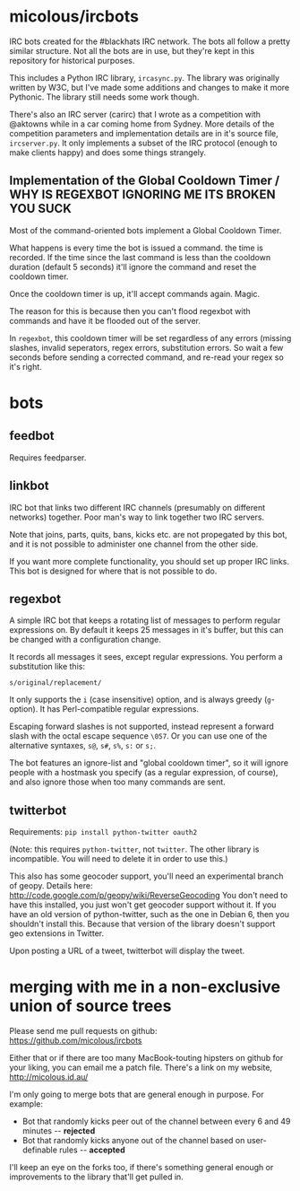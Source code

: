 # micolous/ircbots #

IRC bots created for the #blackhats IRC network.  The bots all follow a pretty similar structure.  Not all the bots are in use, but they're kept in this repository for historical purposes.

This includes a Python IRC library, `ircasync.py`.  The library was originally written by W3C, but I've made some additions and changes to make it more Pythonic.  The library still needs some work though.

There's also an IRC server (carirc) that I wrote as a competition with @aktowns while in a car coming home from Sydney.  More details of the competition parameters and implementation details are in it's source file, `ircserver.py`.  It only implements a subset of the IRC protocol (enough to make clients happy) and does some things strangely.

## Implementation of the Global Cooldown Timer / WHY IS REGEXBOT IGNORING ME ITS BROKEN YOU SUCK ##

Most of the command-oriented bots implement a Global Cooldown Timer.

What happens is every time the bot is issued a command. the time is recorded.  If the time since the last command is less than the cooldown duration (default 5 seconds) it'll ignore the command and reset the cooldown timer.

Once the cooldown timer is up, it'll accept commands again.  Magic.

The reason for this is because then you can't flood regexbot with commands and have it be flooded out of the server.

In `regexbot`, this cooldown timer will be set regardless of any errors (missing slashes, invalid seperators, regex errors, substitution errors.  So wait a few seconds before sending a corrected command, and re-read your regex so it's right.

# bots #

## feedbot ##

Requires feedparser.

## linkbot ##

IRC bot that links two different IRC channels (presumably on different networks) together.  Poor man's way to link together two IRC servers.

Note that joins, parts, quits, bans, kicks etc. are not propegated by this bot, and it is not possible to administer one channel from the other side.

If you want more complete functionality, you should set up proper IRC links.  This bot is designed for where that is not possible to do.

## regexbot ##

A simple IRC bot that keeps a rotating list of messages to perform regular expressions on.  By default it keeps 25 messages in it's buffer, but this can be changed with a configuration change.

It records all messages it sees, except regular expressions.  You perform a substitution like this:

    s/original/replacement/
  
It only supports the `i` (case insensitive) option, and is always greedy (`g`-option).  It has Perl-compatible regular expressions.

Escaping forward slashes is not supported, instead represent a forward slash with the octal escape sequence `\057`.  Or you can use one of the alternative syntaxes, `s@`, `s#`, `s%`, `s:` or `s;`.

The bot features an ignore-list and "global cooldown timer", so it will ignore people with a hostmask you specify (as a regular expression, of course), and also ignore those when too many commands are sent.

## twitterbot ##

Requirements: `pip install python-twitter oauth2`

(Note: this requires `python-twitter`, not `twitter`.  The other library is incompatible.  You will need to delete it in order to use this.)

This also has some geocoder support, you'll need an experimental branch of geopy.  Details here: http://code.google.com/p/geopy/wiki/ReverseGeocoding  You don't need to have this installed, you just won't get geocoder support without it.  If you have an old version of python-twitter, such as the one in Debian 6, then you shouldn't install this.  Because that version of the library doesn't support geo extensions in Twitter.

Upon posting a URL of a tweet, twitterbot will display the tweet.

# merging with me in a non-exclusive union of source trees #

Please send me pull requests on github: https://github.com/micolous/ircbots

Either that or if there are too many MacBook-touting hipsters on github for your liking, you can email me a patch file.  There's a link on my website, http://micolous.id.au/

I'm only going to merge bots that are general enough in purpose.  For example:

 * Bot that randomly kicks peer out of the channel between every 6 and 49 minutes -- **rejected**
 * Bot that randomly kicks anyone out of the channel based on user-definable rules -- **accepted**

I'll keep an eye on the forks too, if there's something general enough or improvements to the library that'll get pulled in.



